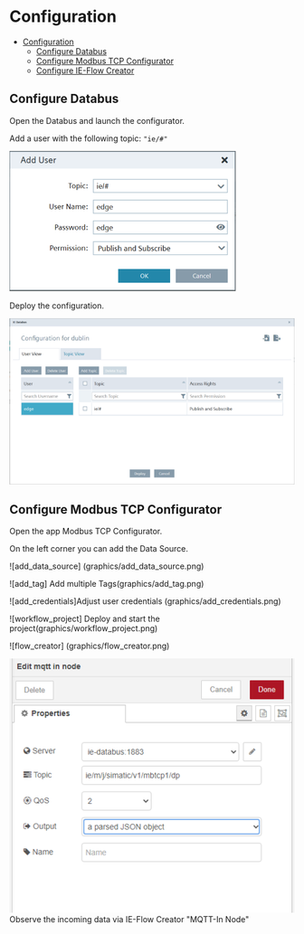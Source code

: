 # Configuration

- [Configuration](#configuration)
  - [Configure Databus](#configure-databus)
  - [Configure Modbus TCP Configurator](#modbus-tcp-configurator)
  - [Configure IE-Flow Creator](#ie-flow-creator)
   


## Configure Databus

 Open the Databus and launch the configurator.

Add a user with the following topic:
`"ie/#"`

![ie_databus_user](graphics/IE_Databus_User.PNG)

Deploy the configuration.

![ie_databus](graphics/IE_Databus.PNG)

## Configure Modbus TCP Configurator

Open the app Modbus TCP Configurator.

On the left corner you can add the Data Source.

![add_data_source] (graphics/add_data_source.png)



![add_tag] Add multiple Tags(graphics/add_tag.png) 



![add_credentials]Adjust user credentials (graphics/add_credentials.png)



![workflow_project] Deploy and start the project(graphics/workflow_project.png)



![flow_creator] (graphics/flow_creator.png)


![IE_Flow_Creator](graphics/IE_Flow_Creator.png) Observe the incoming data via IE-Flow Creator "MQTT-In Node"
